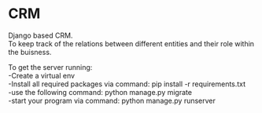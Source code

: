 # CRM
Django based CRM. <br />
To keep track of the relations between different entities and their role within the buisness. <br />

To get the server running:<br />
-Create a virtual env <br />
-Install all required packages via command: pip install -r requirements.txt<br />
-use the following command: python manage.py migrate<br />
-start your program via command: python manage.py runserver<br />

